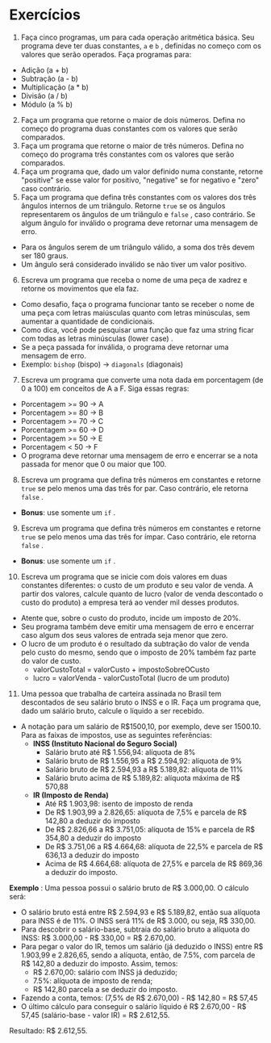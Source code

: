 # Exercícios
1. Faça cinco programas, um para cada operação aritmética básica. Seu programa deve ter duas constantes, `a` e `b` , definidas no começo com os valores que serão operados. Faça programas para:
* Adição (a + b)
* Subtração (a - b)
* Multiplicação (a * b)
* Divisão (a / b)
* Módulo (a % b)
2. Faça um programa que retorne o maior de dois números. Defina no começo do programa duas constantes com os valores que serão comparados.
3. Faça um programa que retorne o maior de três números. Defina no começo do programa três constantes com os valores que serão comparados.
4. Faça um programa que, dado um valor definido numa constante, retorne "positive" se esse valor for positivo, "negative" se for negativo e "zero" caso contrário.
5. Faça um programa que defina três constantes com os valores dos três ângulos internos de um triângulo. Retorne `true` se os ângulos representarem os ângulos de um triângulo e `false` , caso contrário. Se algum ângulo for inválido o programa deve retornar uma mensagem de erro.
* Para os ângulos serem de um triângulo válido, a soma dos três devem ser 180 graus.
* Um ângulo será considerado inválido se não tiver um valor positivo.
6. Escreva um programa que receba o nome de uma peça de xadrez e retorne os movimentos que ela faz.
* Como desafio, faça o programa funcionar tanto se receber o nome de uma peça com letras maiúsculas quanto com letras minúsculas, sem aumentar a quantidade de condicionais.
* Como dica, você pode pesquisar uma função que faz uma string ficar com todas as letras minúsculas (lower case) .
* Se a peça passada for inválida, o programa deve retornar uma mensagem de erro.
* Exemplo: `bishop` (bispo) -> `diagonals` (diagonais)
7. Escreva um programa que converte uma nota dada em porcentagem (de 0 a 100) em conceitos de A a F. Siga essas regras:
* Porcentagem >= 90 -> A
* Porcentagem >= 80 -> B
* Porcentagem >= 70 -> C
* Porcentagem >= 60 -> D
* Porcentagem >= 50 -> E
* Porcentagem < 50 -> F
* O programa deve retornar uma mensagem de erro e encerrar se a nota passada for menor que 0 ou maior que 100.
8. Escreva um programa que defina três números em constantes e retorne `true` se pelo menos uma das três for par. Caso contrário, ele retorna `false` .
* **Bonus**: use somente um `if` .
9. Escreva um programa que defina três números em constantes e retorne `true` se pelo menos uma das três for ímpar. Caso contrário, ele retorna `false` .
* **Bonus**: use somente um `if` .
10. Escreva um programa que se inicie com dois valores em duas constantes diferentes: o custo de um produto e seu valor de venda. A partir dos valores, calcule quanto de lucro (valor de venda descontado o custo do produto) a empresa terá ao vender mil desses produtos.
* Atente que, sobre o custo do produto, incide um imposto de 20%.
* Seu programa também deve emitir uma mensagem de erro e encerrar caso algum dos seus valores de entrada seja menor que zero.
* O lucro de um produto é o resultado da subtração do valor de venda pelo custo do mesmo, sendo que o imposto de 20% também faz parte do valor de custo.
  * valorCustoTotal = valorCusto + impostoSobreOCusto
  * lucro = valorVenda - valorCustoTotal (lucro de um produto)
11. Uma pessoa que trabalha de carteira assinada no Brasil tem descontados de seu salário bruto o INSS e o IR. Faça um programa que, dado um salário bruto, calcule o líquido a ser recebido.
* A notação para um salário de R$1500,10, por exemplo, deve ser 1500.10. Para as faixas de impostos, use as seguintes referências:
  * **INSS (Instituto Nacional do Seguro Social)**
    * Salário bruto até R$ 1.556,94: alíquota de 8%
    * Salário bruto de R$ 1.556,95 a R$ 2.594,92: alíquota de 9%
    * Salário bruto de R$ 2.594,93 a R$ 5.189,82: alíquota de 11%
    * Salário bruto acima de R$ 5.189,82: alíquota máxima de R$ 570,88
  * **IR (Imposto de Renda)**
    * Até R$ 1.903,98: isento de imposto de renda
    * De R$ 1.903,99 a 2.826,65: alíquota de 7,5% e parcela de R$ 142,80 a deduzir do imposto
    * De R$ 2.826,66 a R$ 3.751,05: alíquota de 15% e parcela de R$ 354,80 a deduzir do imposto
    * De R$ 3.751,06 a R$ 4.664,68: alíquota de 22,5% e parcela de R$ 636,13 a deduzir do imposto
    * Acima de R$ 4.664,68: alíquota de 27,5% e parcela de R$ 869,36 a deduzir do imposto.

**Exemplo** : Uma pessoa possui o salário bruto de R$ 3.000,00. O cálculo será:
* O salário bruto está entre R$ 2.594,93 e R$ 5.189,82, então sua alíquota para INSS é de 11%. O INSS será 11% de R$ 3.000, ou seja, R$ 330,00.
* Para descobrir o salário-base, subtraia do salário bruto a alíquota do INSS: R$ 3.000,00 - R$ 330,00 = R$ 2.670,00.
* Para pegar o valor do IR, temos um salário (já deduzido o INSS) entre R$ 1.903,99 e 2.826,65, sendo a alíquota, então, de 7.5%, com parcela de R$ 142,80 a deduzir do imposto. Assim, temos:
  * R$ 2.670,00: salário com INSS já deduzido;
  * 7.5%: alíquota de imposto de renda;
  * R$ 142,80 parcela a se deduzir do imposto.
* Fazendo a conta, temos: (7,5% de R$ 2.670,00) - R$ 142,80 = R$ 57,45
* O último cálculo para conseguir o salário líquido é R$ 2.670,00 - R$ 57,45 (salário-base - valor IR) = R$ 2.612,55.

Resultado: R$ 2.612,55.